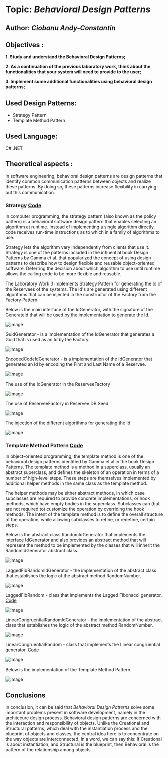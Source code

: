 # Topic: *Behavioral Design Patterns*
## Author: *Ciobanu Andy-Constantin*
## Objectives :
__1. Study and understand the Behavioral Design Patterns;__

__2. As a continuation of the previous laboratory work, think about the functionalities that your system will need to provide to the user;__

__3. Implement some additional functionalities using behavioral design patterns;__

## Used Design Patterns: 
* Strategy Pattern
* Template Method Pattern

## Used Language: 
C# .NET

## Theoretical aspects : 

In software engineering, behavioral design patterns are design patterns that identify common communication patterns between objects and realize these patterns. By doing so, these patterns increase flexibility in carrying out this communication.

### Strategy [Code](https://github.com/andycb479/TMPS-Labs/tree/master/Utilites/IdGenerator)

In computer programming, the strategy pattern (also known as the policy pattern) is a behavioral software design pattern that enables selecting an algorithm at runtime. Instead of implementing a single algorithm directly, code receives run-time instructions as to which in a family of algorithms to use.

Strategy lets the algorithm vary independently from clients that use it. Strategy is one of the patterns included in the influential book Design Patterns by Gamma et al. that popularized the concept of using design patterns to describe how to design flexible and reusable object-oriented software. Deferring the decision about which algorithm to use until runtime allows the calling code to be more flexible and reusable.

The Laboratory Work 3 implements Strategy Pattern for generating the Id of the Reservees of the systems. The Id's are generated using different algorithms that can be injected in the constructor of the Factory from the Factory Pattern.

Below is the main interface of the IdGenerator, with the signature of the GenerateId that will be used by the implementation to generate the Id.

![image](https://user-images.githubusercontent.com/30950318/143626028-b758f8d6-43c4-42ce-81f9-ef39fa672c31.png)

GuidGenerator - is a implementation of the IdGenerator that generates a Guid that is used as an Id by the Factory.

![image](https://user-images.githubusercontent.com/30950318/143626138-438d9cff-3a26-403f-b007-50c6e01c9594.png)

EncodedCodeIdGenerator - is a implementation of the IdGenerator that generated an Id by encoding the First and Last Name of a Reservee.

![image](https://user-images.githubusercontent.com/30950318/143626254-d627ec67-f430-4ac0-8b11-295430d5c494.png)

The use of the IdGenerator in the ReserveeFactory

![image](https://user-images.githubusercontent.com/30950318/143626751-333290ae-feb4-46fd-a911-5b547471dca1.png)

The use of ReserveeFactory in Reservee DB Seed

![image](https://user-images.githubusercontent.com/30950318/143626834-dd96e20d-1c03-40d0-8c25-72439fcd27db.png)

The injection of the different algorithms for generating the Id.

![image](https://user-images.githubusercontent.com/30950318/143626880-4e45e6cf-d5ae-4d05-b80e-18fab2130b2b.png)

### Template Method Pattern [Code](https://github.com/andycb479/TMPS-Labs/tree/master/Utilites/IdGenerator)

In object-oriented programming, the template method is one of the behavioral design patterns identified by Gamma et al.in the book Design Patterns. The template method is a method in a superclass, usually an abstract superclass, and defines the skeleton of an operation in terms of a number of high-level steps. These steps are themselves implemented by additional helper methods in the same class as the template method.

The helper methods may be either abstract methods, in which case subclasses are required to provide concrete implementations, or hook methods, which have empty bodies in the superclass. Subclasses can (but are not required to) customize the operation by overriding the hook methods. The intent of the template method is to define the overall structure of the operation, while allowing subclasses to refine, or redefine, certain steps.

Below is the abstract class RandomIdGenerator that implements the interface IdGenerator and also provides an abstract method that will represent the method to be implemented by the classes that will inherit the RandomIdGenerator abstract class.

![image](https://user-images.githubusercontent.com/30950318/143627071-be2314d6-613b-42c1-9be4-fd353be5d052.png)

LaggedFibRandomIdGenerator - the implementation of the abstract class that establishes the logic of the abstract method RandomNumber.

![image](https://user-images.githubusercontent.com/30950318/143627209-8a197913-9edc-46bb-8115-408aa5a72465.png)

LaggedFibRandom - class that implements the Lagged Fibonacci generator. [Code](Utilites/IdGenerator/LaggedFibRandom.cs)

![image](https://user-images.githubusercontent.com/30950318/143627356-1adc3c16-255a-47f7-8076-e6baad9d676d.png)

LinearCongruentialRandomIdGenerator - the implementation of the abstract class that establishes the logic of the abstract method RandomNumber.

![image](https://user-images.githubusercontent.com/30950318/143627507-8c156c4e-5a27-4a42-9cd7-c43edb26db87.png)

LinearCongruentialRandom - class that implements the Linear congruential generator. [Code](https://github.com/andycb479/TMPS-Labs/blob/master/Utilites/IdGenerator/LinearCongruentialRandom.cs)

![image](https://user-images.githubusercontent.com/30950318/143627591-4fa6244e-c5dc-49b1-a40e-11ce2616cbf9.png)

Below is the implementation of the Template Method Pattern.

![image](https://user-images.githubusercontent.com/30950318/143627627-48111ed7-15db-4d55-a881-ab4b9225ad50.png)

## Conclusions

In conclusion, it can be said that *Behavioral Design Patterns* solve some important problems present in software development, namely in the architecure design process. Behavioral design patterns are concerned with the interaction and responsibility of objects. Unlike the Creational and Structural patterns, which deal with the instantiation process and the blueprint of objects and classes, the central idea here is to concentrate on the way objects are interconnected. In a word, we can say this: If Creational is about instantiation, and Structural is the blueprint, then Behavioral is the pattern of the relationship among objects.










